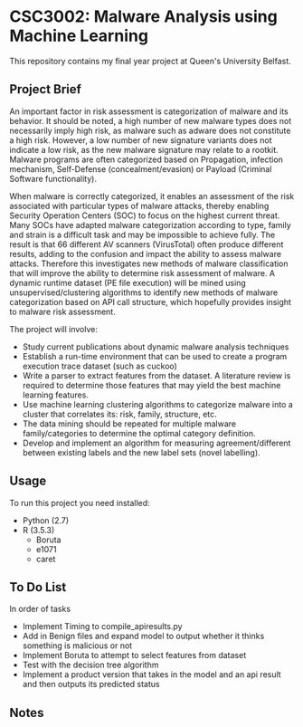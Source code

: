 # CSC3002: Malware Analysis using Machine Learning
This repository contains my final year project at Queen's University Belfast.

## Project Brief
An important factor in risk assessment is categorization of malware and its behavior. It should be noted, a high number of new malware types does not necessarily imply high risk, as malware such as adware does not constitute a high risk. However, a low number of new signature variants does not indicate a low risk, as the new malware signature may relate to a rootkit. Malware programs are often categorized based on Propagation, infection mechanism, Self-Defense (concealment/evasion) or Payload (Criminal Software functionality).

When malware is correctly categorized, it enables an assessment of the risk associated with particular types of malware attacks, thereby enabling Security Operation Centers (SOC) to focus on the highest current threat. Many SOCs have adapted malware categorization according to type, family and strain is a difficult task and may be impossible to achieve fully. The result is that 66 different AV scanners (VirusTotal) often produce different results, adding to the confusion and impact the ability to assess malware attacks. Therefore this investigates new methods of malware classification that will improve the ability to determine risk assessment of malware. A dynamic runtime dataset (PE file execution) will be mined using unsupervised/clustering algorithms to identify new methods of malware categorization based on API call structure, which hopefully provides insight to malware risk assessment.

The project will involve:
* Study current publications about dynamic malware analysis techniques
* Establish a run-time environment that can be used to create a program execution trace dataset (such as cuckoo)
* Write a parser to extract features from the dataset. A literature review is required to determine those features that may yield the best machine learning features.
* Use machine learning clustering algorithms to categorize malware into a cluster that correlates its: risk, family, structure, etc.
* The data mining should be repeated for multiple malware family/categories to determine the optimal category definition.
* Develop and implement an algorithm for measuring agreement/different between existing labels and the new label sets (novel labelling).

## Usage
To run this project you need installed:
* Python (2.7)
* R (3.5.3)
  * Boruta
  * e1071
  * caret

## To Do List
In order of tasks
* Implement Timing to compile_apiresults.py
* Add in Benign files and expand model to output whether it thinks something is malicious or not
* Implement Boruta to attempt to select features from dataset
* Test with the decision tree algorithm
* Implement a product version that takes in the model and an api result and then outputs its predicted status

## Notes

